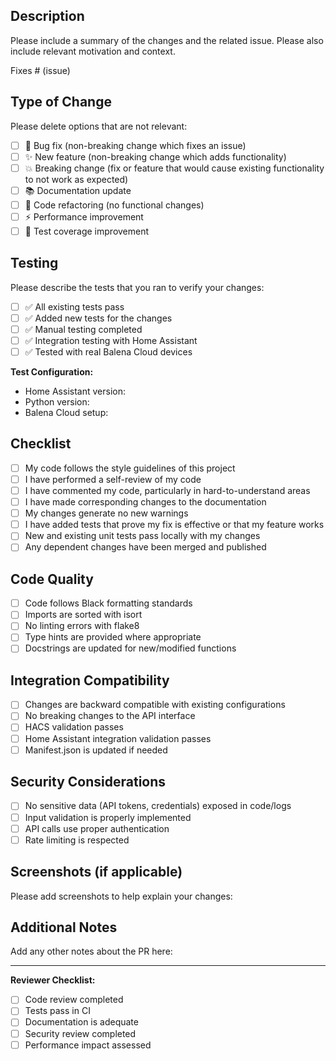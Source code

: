 ## Description

Please include a summary of the changes and the related issue. Please also include relevant motivation and context.

Fixes # (issue)

## Type of Change

Please delete options that are not relevant:

- [ ] 🐛 Bug fix (non-breaking change which fixes an issue)
- [ ] ✨ New feature (non-breaking change which adds functionality)
- [ ] 💥 Breaking change (fix or feature that would cause existing functionality to not work as expected)
- [ ] 📚 Documentation update
- [ ] 🔧 Code refactoring (no functional changes)
- [ ] ⚡ Performance improvement
- [ ] 🧪 Test coverage improvement

## Testing

Please describe the tests that you ran to verify your changes:

- [ ] ✅ All existing tests pass
- [ ] ✅ Added new tests for the changes
- [ ] ✅ Manual testing completed
- [ ] ✅ Integration testing with Home Assistant
- [ ] ✅ Tested with real Balena Cloud devices

**Test Configuration:**
- Home Assistant version:
- Python version:
- Balena Cloud setup:

## Checklist

- [ ] My code follows the style guidelines of this project
- [ ] I have performed a self-review of my code
- [ ] I have commented my code, particularly in hard-to-understand areas
- [ ] I have made corresponding changes to the documentation
- [ ] My changes generate no new warnings
- [ ] I have added tests that prove my fix is effective or that my feature works
- [ ] New and existing unit tests pass locally with my changes
- [ ] Any dependent changes have been merged and published

## Code Quality

- [ ] Code follows Black formatting standards
- [ ] Imports are sorted with isort
- [ ] No linting errors with flake8
- [ ] Type hints are provided where appropriate
- [ ] Docstrings are updated for new/modified functions

## Integration Compatibility

- [ ] Changes are backward compatible with existing configurations
- [ ] No breaking changes to the API interface
- [ ] HACS validation passes
- [ ] Home Assistant integration validation passes
- [ ] Manifest.json is updated if needed

## Security Considerations

- [ ] No sensitive data (API tokens, credentials) exposed in code/logs
- [ ] Input validation is properly implemented
- [ ] API calls use proper authentication
- [ ] Rate limiting is respected

## Screenshots (if applicable)

Please add screenshots to help explain your changes:

## Additional Notes

Add any other notes about the PR here:

---

**Reviewer Checklist:**
- [ ] Code review completed
- [ ] Tests pass in CI
- [ ] Documentation is adequate
- [ ] Security review completed
- [ ] Performance impact assessed